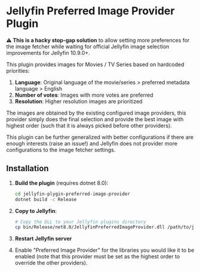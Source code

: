 # Jellyfin Preferred Image Provider Plugin

**⚠️ This is a hacky stop-gap solution** to allow setting more preferences for the image fetcher while waiting for official Jellyfin image selection improvements for Jellyfin 10.9.0+.

This plugin provides images for Movies / TV Series based on hardcoded priorities:

1. **Language**: Original language of the movie/series > preferred metadata language > English
2. **Number of votes**: Images with more votes are preferred
3. **Resolution**: Higher resolution images are prioritized

The images are obtained by the existing configured image providers, this provider simply does the
final selection and provide the best image with highest order (such that it is always picked before
other providers).

This plugin can be further generalized with better configurations if there are enough interests (raise an issue!) and
Jellyfin does not provider more configurations to the image fetcher settings.

## Installation

1. **Build the plugin** (requires dotnet 8.0):

   ```bash
   cd jellyfin-plygin-preferred-image-provider
   dotnet build -c Release
   ```

2. **Copy to Jellyfin**:

   ```bash
   # Copy the DLL to your Jellyfin plugins directory
   cp bin/Release/net8.0/JellyfinPreferredImageProvider.dll /path/to/jellyfin/plugins/JellyfinPreferredImageProvider_0.0.1.0
   ```

3. **Restart Jellyfin server**

4. Enable "Preferred Image Provider" for the libraries you would like it to be enabled (note that this provider must be set as the highest order to override the other providers).

